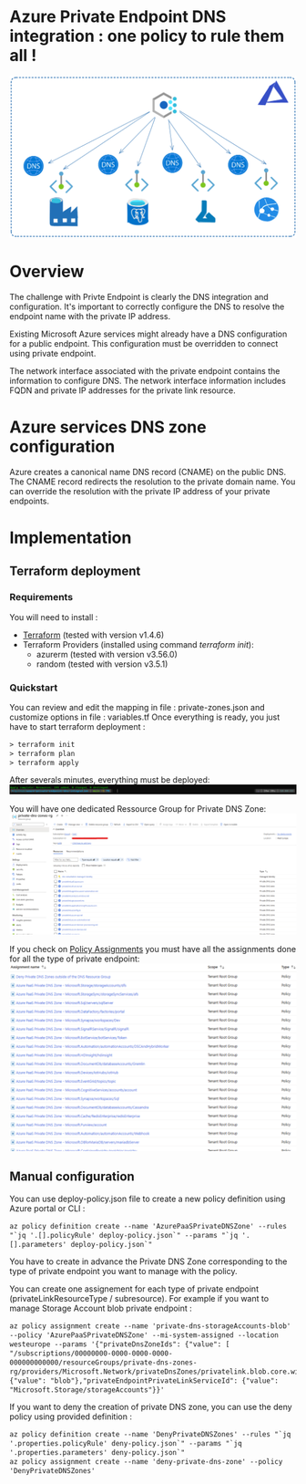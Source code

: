 # Azure Private Endpoint DNS integration : one policy to rule them all !

![one policy to rule them all !](images/azure-policy.png)

# Overview
The challenge with Privte Endpoint is clearly the DNS integration and configuration. 
It's important to correctly configure the DNS to resolve the endpoint name with the private IP address.

Existing Microsoft Azure services might already have a DNS configuration for a public endpoint. This configuration must be overridden to connect using private endpoint.

The network interface associated with the private endpoint contains the information to configure DNS. The network interface information includes FQDN and private IP addresses for the private link resource.

# Azure services DNS zone configuration
Azure creates a canonical name DNS record (CNAME) on the public DNS. The CNAME record redirects the resolution to the private domain name. You can override the resolution with the private IP address of your private endpoints.

# Implementation
## Terraform deployment
### Requirements
You will need to install : 
* [Terraform](https://www.terraform.io/downloads.html) (tested with version v1.4.6)
* Terraform Providers (installed using command *terraform init*): 
  * azurerm (tested with version v3.56.0)
  * random (tested with version v3.5.1)

### Quickstart
You can review and edit the mapping in file : private-zones.json and customize options in file : variables.tf
Once everything is ready, you just have to start terraform deployment : 
````
> terraform init
> terraform plan
> terraform apply
````
After severals minutes, everything must be deployed: 
![terraform apply](images/terraform.png)

You will have one dedicated Ressource Group for Private DNS Zone: 
![](images/private-dns-zones-rg.png)

If you check on [Policy Assignments](https://portal.azure.com/#view/Microsoft_Azure_Policy/PolicyMenuBlade/~/Assignments) you must have all the assignments done for all the type of private endpoint: 
![](images/policy-assignments.png)

## Manual configuration
You can use deploy-policy.json file to create a new policy definition using Azure portal or CLI : 
```
az policy definition create --name 'AzurePaaSPrivateDNSZone' --rules "`jq '.[].policyRule' deploy-policy.json`" --params "`jq '.[].parameters' deploy-policy.json`"
```

You have to create in advance the Private DNS Zone corresponding to the type of private endpoint you want to manage with the policy. 

You can create one assignement for each type of private endpoint (privateLinkResourceType / subresource). For example if you want to manage Storage Account blob private endpoint : 
```
az policy assignment create --name 'private-dns-storageAccounts-blob' --policy 'AzurePaaSPrivateDNSZone' --mi-system-assigned --location westeurope --params '{"privateDnsZoneIds": {"value": [  "/subscriptions/00000000-0000-0000-0000-000000000000/resourceGroups/private-dns-zones-rg/providers/Microsoft.Network/privateDnsZones/privatelink.blob.core.windows.net"]},"privateEndpointGroupId": {"value": "blob"},"privateEndpointPrivateLinkServiceId": {"value": "Microsoft.Storage/storageAccounts"}}'
```

If you want to deny the creation of private DNS zone, you can use the deny policy using provided definition : 
```
az policy definition create --name 'DenyPrivateDNSZones' --rules "`jq '.properties.policyRule' deny-policy.json`" --params "`jq '.properties.parameters' deny-policy.json`"
az policy assignment create --name 'deny-private-dns-zone' --policy 'DenyPrivateDNSZones'

```

